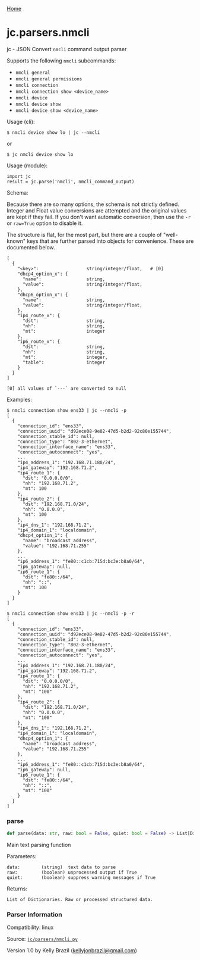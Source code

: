 [Home](https://kellyjonbrazil.github.io/jc/)
<a id="jc.parsers.nmcli"></a>

# jc.parsers.nmcli

jc - JSON Convert `nmcli` command output parser

Supports the following `nmcli` subcommands:
- `nmcli general`
- `nmcli general permissions`
- `nmcli connection`
- `nmcli connection show <device_name>`
- `nmcli device`
- `nmcli device show`
- `nmcli device show <device_name>`

Usage (cli):

    $ nmcli device show lo | jc --nmcli

or

    $ jc nmcli device show lo

Usage (module):

    import jc
    result = jc.parse('nmcli', nmcli_command_output)

Schema:

Because there are so many options, the schema is not strictly defined.
Integer and Float value conversions are attempted and the original
values are kept if they fail. If you don't want automatic conversion,
then use the `-r` or `raw=True` option to disable it.

The structure is flat, for the most part, but there are a couple of
"well-known" keys that are further parsed into objects for convenience.
These are documented below.

    [
      {
        "<key>":                  string/integer/float,   # [0]
        "dhcp4_option_x": {
          "name":                 string,
          "value":                string/integer/float,
        },
        "dhcp6_option_x": {
          "name":                 string,
          "value":                string/integer/float,
        },
        "ip4_route_x": {
          "dst":                  string,
          "nh":                   string,
          "mt":                   integer
        },
        "ip6_route_x": {
          "dst":                  string,
          "nh":                   string,
          "mt":                   integer,
          "table":                integer
        }
      }
    ]

    [0] all values of `---` are converted to null

Examples:

    $ nmcli connection show ens33 | jc --nmcli -p
    [
      {
        "connection_id": "ens33",
        "connection_uuid": "d92ece08-9e02-47d5-b2d2-92c80e155744",
        "connection_stable_id": null,
        "connection_type": "802-3-ethernet",
        "connection_interface_name": "ens33",
        "connection_autoconnect": "yes",
        ...
        "ip4_address_1": "192.168.71.180/24",
        "ip4_gateway": "192.168.71.2",
        "ip4_route_1": {
          "dst": "0.0.0.0/0",
          "nh": "192.168.71.2",
          "mt": 100
        },
        "ip4_route_2": {
          "dst": "192.168.71.0/24",
          "nh": "0.0.0.0",
          "mt": 100
        },
        "ip4_dns_1": "192.168.71.2",
        "ip4_domain_1": "localdomain",
        "dhcp4_option_1": {
          "name": "broadcast_address",
          "value": "192.168.71.255"
        },
        ...
        "ip6_address_1": "fe80::c1cb:715d:bc3e:b8a0/64",
        "ip6_gateway": null,
        "ip6_route_1": {
          "dst": "fe80::/64",
          "nh": "::",
          "mt": 100
        }
      }
    ]

    $ nmcli connection show ens33 | jc --nmcli -p -r
    [
      {
        "connection_id": "ens33",
        "connection_uuid": "d92ece08-9e02-47d5-b2d2-92c80e155744",
        "connection_stable_id": null,
        "connection_type": "802-3-ethernet",
        "connection_interface_name": "ens33",
        "connection_autoconnect": "yes",
        ...
        "ip4_address_1": "192.168.71.180/24",
        "ip4_gateway": "192.168.71.2",
        "ip4_route_1": {
          "dst": "0.0.0.0/0",
          "nh": "192.168.71.2",
          "mt": "100"
        },
        "ip4_route_2": {
          "dst": "192.168.71.0/24",
          "nh": "0.0.0.0",
          "mt": "100"
        },
        "ip4_dns_1": "192.168.71.2",
        "ip4_domain_1": "localdomain",
        "dhcp4_option_1": {
          "name": "broadcast_address",
          "value": "192.168.71.255"
        },
        ...
        "ip6_address_1": "fe80::c1cb:715d:bc3e:b8a0/64",
        "ip6_gateway": null,
        "ip6_route_1": {
          "dst": "fe80::/64",
          "nh": "::",
          "mt": "100"
        }
      }
    ]

<a id="jc.parsers.nmcli.parse"></a>

### parse

```python
def parse(data: str, raw: bool = False, quiet: bool = False) -> List[Dict]
```

Main text parsing function

Parameters:

    data:        (string)  text data to parse
    raw:         (boolean) unprocessed output if True
    quiet:       (boolean) suppress warning messages if True

Returns:

    List of Dictionaries. Raw or processed structured data.

### Parser Information
Compatibility:  linux

Source: [`jc/parsers/nmcli.py`](https://github.com/kellyjonbrazil/jc/blob/master/jc/parsers/nmcli.py)

Version 1.0 by Kelly Brazil (kellyjonbrazil@gmail.com)
